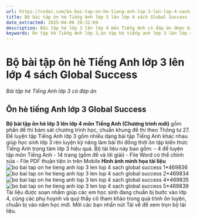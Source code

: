 ```yaml
---
url: https://vndoc.com/bo-bai-tap-on-he-tieng-anh-lop-3-len-lop-4-sach-global-success-300676
title: Bộ bài tập ôn hè Tiếng Anh lớp 3 lên lớp 4 sách Global Success - Bài tập hè Tiếng Anh lớp 3 có đáp án - VnDoc.com
date_extracted: 2025-04-08 20:32:09
description: Bài tập hè lớp 3 lên lớp 4 môn Tiếng Anh có đáp án được biên tập bám sát chương trình sách mới của bộ GD&ĐT giúp học sinh lớp 3 ôn tập lại kiến thức Từ vựng - Ngữ pháp Tiếng Anh trọng tâm cả năm hiệu quả.
keywords: Ôn tập hè Tiếng Anh lớp 3,ôn tập hè tiếng anh lớp 3 lên lớp 4,bài tập ôn hè tiếng anh lớp 3 lên 4,đề ôn tập hè tiếng anh lớp 3,bài tập ôn hè tiếng anh lớp 3,ôn tập hè toán tiếng việt tiếng anh lớp 3,đề cương ôn tập hè tiếng anh lớp 3,ôn tập tiếng anh lớp 3 cả năm,bài tập hè lớp 3 lên 4,bài tập ôn hè lớp 3 lên 4 năm 2023,bài tập ôn luyện hè lớp 3 lên 4,bài tập ôn hè Tiếng Anh lớp 3 lên lớp 4 sách Global Success
---
```


# Bộ bài tập ôn hè Tiếng Anh lớp 3 lên lớp 4 sách Global Success
 _Bài tập hè Tiếng Anh lớp 3 có đáp án_
## Ôn hè tiếng Anh lớp 3 Global Success
**Bộ bài tập ôn hè lớp 3 lên lớp 4 môn Tiếng Anh \(Chương trình mới\)** gồm phần đề thi bám sát chương trình học, chuẩn khung đề thi theo Thông tư 27. Đề luyện tập Tiếng Anh lớp 3 gồm nhiều dạng bài tập Tiếng Anh khác nhau giúp học sinh lớp 3 rèn luyện kỹ năng làm bài thi đồng thời ôn tập kiến thức Tiếng Anh trọng tâm lớp 3 hiệu quả.
Bộ tài liệu này bao gồm:
\- 4 đề luyện tập môn Tiếng Anh
\- 14 trang \(gồm đề và lời giải\)
\- File Word có thể chỉnh sửa
\- File PDF thuận tiện in trên Mobile
**Hình ảnh minh họa tài liệu**
![bo bai tap on he tieng anh lop 3 len lop 4 sach global success 1*469836](https://i.vdoc.vn/data/image/2023/07/06/bo-bai-tap-on-he-tieng-anh-lop-3-len-lop-4-sach-global-success-1.png)![bo bai tap on he tieng anh lop 3 len lop 4 sach global success 2*469834](https://i.vdoc.vn/data/image/2023/07/06/bo-bai-tap-on-he-tieng-anh-lop-3-len-lop-4-sach-global-success-2.png)![bo bai tap on he tieng anh lop 3 len lop 4 sach global success 4*469835](https://i.vdoc.vn/data/image/2023/07/06/bo-bai-tap-on-he-tieng-anh-lop-3-len-lop-4-sach-global-success-4.png)![bo bai tap on he tieng anh lop 3 len lop 4 sach global success 5*469839](https://i.vdoc.vn/data/image/2023/07/06/bo-bai-tap-on-he-tieng-anh-lop-3-len-lop-4-sach-global-success-5.png)
Tài liệu được soạn nhằm giúp các em học sinh đang chuẩn bị bước vào lớp 4, cùng các phụ huynh và quý thầy cô tham khảo trong quá trình ôn luyện, chuẩn bị vào năm học mới. Mời các bạn nhấn nút Tải về để xem trọn bộ tài liệu.
